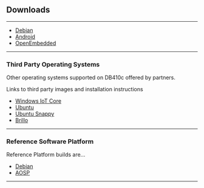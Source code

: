 ## Downloads 

***

- [Debian]()
- [Android]()
- [OpenEmbedded]()

***

### Third Party Operating Systems

Other operating systems supported on DB410c offered by partners.

Links to third party images and installation instructions

- [Windows IoT Core]()
- [Ubuntu]()
- [Ubuntu Snappy]()
- [Brillo]()

***


### Reference Software Platform
 
Reference Platform builds are...

- [Debian]()
- [AOSP]()

***


